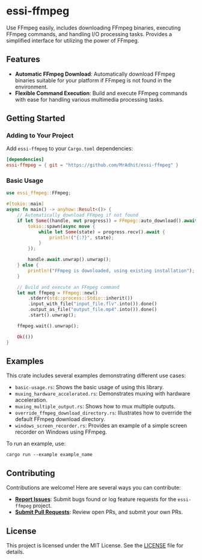# essi-ffmpeg

Use FFmpeg easily, includes downloading FFmpeg binaries, executing FFmpeg commands, and handling I/O processing tasks. Provides a simplified interface for utilizing the power of FFmpeg.

## Features

- **Automatic FFmpeg Download**: Automatically download FFmpeg binaries suitable for your platform if FFmpeg is not found in the environment.
- **Flexible Command Execution**: Build and execute FFmpeg commands with ease for handling various multimedia processing tasks.

## Getting Started

### Adding to Your Project

Add `essi-ffmpeg` to your `Cargo.toml` dependencies:

```toml
[dependencies]
essi-ffmpeg = { git = "https://github.com/MrAdhit/essi-ffmpeg" }
```

### Basic Usage

```rust
use essi_ffmpeg::FFmpeg;

#[tokio::main]
async fn main() -> anyhow::Result<()> {
    // Automatically download FFmpeg if not found
    if let Some((handle, mut progress)) = FFmpeg::auto_download().await.unwrap() {
        tokio::spawn(async move {
            while let Some(state) = progress.recv().await {
                println!("{:?}", state);
            }
        });

        handle.await.unwrap().unwrap();
    } else {
        println!("FFmpeg is downloaded, using existing installation");
    }

    // Build and execute an FFmpeg command
    let mut ffmpeg = FFmpeg::new()
        .stderr(std::process::Stdio::inherit())
        .input_with_file("input_file.flv".into()).done()
        .output_as_file("output_file.mp4".into()).done()
        .start().unwrap();

    ffmpeg.wait().unwrap();

    Ok(())
}
```

## Examples

This crate includes several examples demonstrating different use cases:

- `basic-usage.rs`: Shows the basic usage of using this library.
- `muxing_hardware_accelerated.rs`: Demonstrates muxing with hardware acceleration.
- `muxing_multiple_output.rs`: Shows how to mux multiple outputs.
- `override_ffmpeg_download_directory.rs`: Illustrates how to override the default FFmpeg download directory.
- `windows_screen_recorder.rs`: Provides an example of a simple screen recorder on Windows using FFmpeg.

To run an example, use:

```shell
cargo run --example example_name
```

##  Contributing

Contributions are welcome! Here are several ways you can contribute:

- **[Report Issues](https://github.com/MrAdhit/essi-ffmpeg/issues)**: Submit bugs found or log feature requests for the `essi-ffmpeg` project.
- **[Submit Pull Requests](https://github.com/MrAdhit/essi-ffmpeg/pulls)**: Review open PRs, and submit your own PRs.

## License

This project is licensed under the MIT License. See the [LICENSE](LICENSE) file for details.
